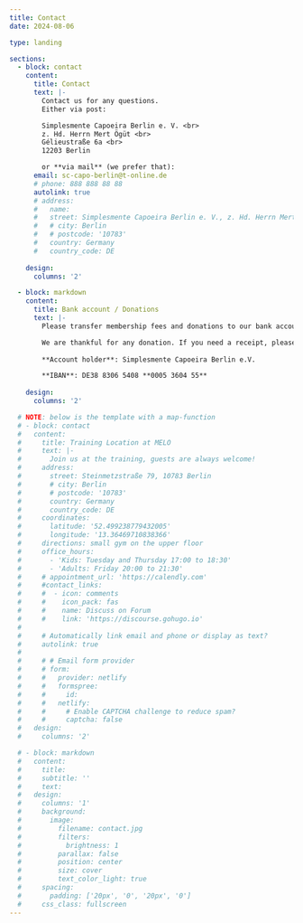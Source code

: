 ```yaml
---
title: Contact
date: 2024-08-06

type: landing

sections:
  - block: contact
    content:
      title: Contact
      text: |-
        Contact us for any questions.
        Either via post:

        Simplesmente Capoeira Berlin e. V. <br>
        z. Hd. Herrn Mert Ögüt <br>
        Gélieustraße 6a <br>
        12203 Berlin

        or **via mail** (we prefer that):
      email: sc-capo-berlin@t-online.de
      # phone: 888 888 88 88
      autolink: true
      # address:
      #   name: 
      #   street: Simplesmente Capoeira Berlin e. V., z. Hd. Herrn Mert Ögüt, Gélieustraße 6a, 12203 Berlin
      #   # city: Berlin 
      #   # postcode: '10783'
      #   country: Germany
      #   country_code: DE
    
    design:
      columns: '2'

  - block: markdown 
    content:
      title: Bank account / Donations
      text: |-
        Please transfer membership fees and donations to our bank account.

        We are thankful for any donation. If you need a receipt, please contact us.
        
        **Account holder**: Simplesmente Capoeira Berlin e.V.

        **IBAN**: DE38 8306 5408 **0005 3604 55**
    
    design:
      columns: '2'

  # NOTE: below is the template with a map-function
  # - block: contact
  #   content:
  #     title: Training Location at MELO 
  #     text: |-
  #       Join us at the training, guests are always welcome!
  #     address:
  #       street: Steinmetzstraße 79, 10783 Berlin
  #       # city: Berlin 
  #       # postcode: '10783'
  #       country: Germany
  #       country_code: DE
  #     coordinates:
  #       latitude: '52.499238779432005'
  #       longitude: '13.36469710838366'
  #     directions: small gym on the upper floor
  #     office_hours:
  #       - 'Kids: Tuesday and Thursday 17:00 to 18:30'
  #       - 'Adults: Friday 20:00 to 21:30'
  #     # appointment_url: 'https://calendly.com'
  #     #contact_links:
  #     #  - icon: comments
  #     #    icon_pack: fas
  #     #    name: Discuss on Forum
  #     #    link: 'https://discourse.gohugo.io'
  #   
  #     # Automatically link email and phone or display as text?
  #     autolink: true
  #   
  #     # # Email form provider
  #     # form:
  #     #   provider: netlify
  #     #   formspree:
  #     #     id:
  #     #   netlify:
  #     #     # Enable CAPTCHA challenge to reduce spam?
  #     #     captcha: false
  #   design:
  #     columns: '2'

  # - block: markdown
  #   content:
  #     title:
  #     subtitle: ''
  #     text:
  #   design:
  #     columns: '1'
  #     background:
  #       image: 
  #         filename: contact.jpg
  #         filters:
  #           brightness: 1
  #         parallax: false
  #         position: center
  #         size: cover
  #         text_color_light: true
  #     spacing:
  #       padding: ['20px', '0', '20px', '0']
  #     css_class: fullscreen
---
```

